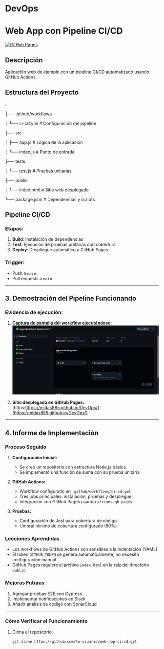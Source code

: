 # DevOps

# Web App con Pipeline CI/CD

[![GitHub Pages](https://img.shields.io/badge/Deployed%20on-GitHub%20Pages-blue)](https://midas885.github.io/DevOps/)



## Descripción
Aplicación web de ejemplo con un pipeline CI/CD automatizado usando GitHub Actions.

## Estructura del Proyecto
.

├── .github/workflows

│ └── ci-cd.yml # Configuración del pipeline

├── src

│ ├── app.js # Lógica de la aplicación

│ └── index.js # Punto de entrada

├── tests

│ └── test.js # Pruebas unitarias

├── public

│ └── index.html # Sitio web desplegado

└── package.json # Dependencias y scripts


## Pipeline CI/CD
### Etapas:
1. **Build**: Instalación de dependencias
2. **Test**: Ejecución de pruebas unitarias con cobertura
3. **Deploy**: Despliegue automático a GitHub Pages

### Trigger:
- Push a `main`
- Pull requests a `main`

---

## 3. Demostración del Pipeline Funcionando

### Evidencia de ejecución:
1. **Captura de pantalla del workflow ejecutándose:**  
   ![Workflow ejecutándose](workflows.png)

2. **Sitio desplegado en GitHub Pages:**  
   [https:https://midas885.github.io/DevOps/](https://midas885.github.io/DevOps/)

---

## 4. Informe de Implementación

### **Proceso Seguido**
1. **Configuración Inicial:**
   - Se creó un repositorio con estructura Node.js básica
   - Se implementó una función de suma con su prueba unitaria

2. **GitHub Actions:**
   - Workflow configurado en `.github/workflows/ci-cd.yml`
   - Tres jobs principales: instalación, pruebas y despliegue
   - Integración con GitHub Pages usando `actions-gh-pages`

3. **Pruebas:**
   - Configuración de Jest para cobertura de código
   - Umbral mínimo de cobertura configurado (80%)


### **Lecciones Aprendidas**
- Los workflows de GitHub Actions son sensibles a la indentación (YAML)
- El token `GITHUB_TOKEN` se genera automáticamente, no necesita configuración manual
- GitHub Pages requiere el archivo `index.html` en la raíz del directorio `public`

### **Mejoras Futuras**
1. Agregar pruebas E2E con Cypress
2. Implementar notificaciones en Slack
3. Añadir análisis de código con SonarCloud

---

### **Cómo Verificar el Funcionamiento**
1. Clona el repositorio:
   ```bash
   git clone https://github.com/tu-usuario/web-app-ci-cd.git

